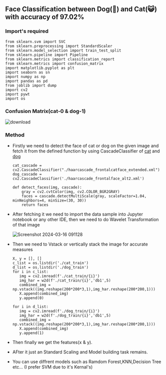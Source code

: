 ## Face Classification between Dog(🐶) and Cat(😺) with accuracy of 97.02%

### Import's required
```
from sklearn.svm import SVC
from sklearn.preprocessing import StandardScaler
from sklearn.model_selection import train_test_split
from sklearn.pipeline import Pipeline
from sklearn.metrics import classification_report
from sklearn.metrics import confusion_matrix
import matplotlib.pyplot as plt
import seaborn as sn
import numpy as np
import pandas as pd
from joblib import dump
import cv2
import pywt
import os
```
### Confusion Matrix(cat-0 & dog-1)
![download](https://github.com/omchaudhari1107/Cat-Dog-predictor/assets/90174038/d46399c2-cadf-4734-9141-2445b555795d)

### Method
- Firstly we need to detect the face of cat or dog on the given image and fetch it from the defined function by using CascadeClassifier of [cat](https://github.com/timatooth/catscanface/blob/master/haarcascade_frontalcatface_extended.xml) and [dog](https://github.com/kskd1804/dog_face_haar_cascade/blob/master/cascade.xml)
    ```
    cat_cascade = cv2.CascadeClassifier("./haarcascade_frontalcatface_extended.xml")
    dog_cascade = cv2.CascadeClassifier('./haarcascade_frontalface_alt2.xml')
    
    def detect_faces(img, cascade):
        gray = cv2.cvtColor(img, cv2.COLOR_BGR2GRAY)
        faces = cascade.detectMultiScale(gray, scaleFactor=1.04, minNeighbors=4, minSize=(30, 30))
        return faces
    ```
- After fetching it we need to import the data sample into Jupyter notebook or any other IDE, then we need to do Wavelet Transformation of that image

  ![Screenshot 2024-03-16 091128](https://github.com/omchaudhari1107/Cat-Dog-predictor/assets/90174038/116d0ee9-36af-4ed4-94ff-6564ae4f49ef)

- Then we need to Vstack or vertically stack the image for accurate measures
     ```
     X, y = [], []
    c_list = os.listdir('./cat_train')
    d_list = os.listdir('./dog_train')
    for i in c_list:
        img = cv2.imread(f'./cat_train/{i}')
        img_har = w2d(f'./cat_train/{i}','db1',5)
        combined_img = np.vstack((img.reshape(200*200*3,1),img_har.reshape(200*200,1)))
        X.append(combined_img)
        y.append(0)
        
    for i in d_list:
        img = cv2.imread(f'./dog_train/{i}')
        img_har = w2d(f'./dog_train/{i}','db1',5)
        combined_img = np.vstack((img.reshape(200*200*3,1),img_har.reshape(200*200,1)))
        X.append(combined_img)
        y.append(1)
     ```
- Then finally we get the features(x & y).
- AFter it just an Standard Scaling and Model building task remains.
- You can use diffrent models such as Ramdom Forest,KNN,Decision Tree etc... (I prefer SVM due to it's Kernal's)
    
